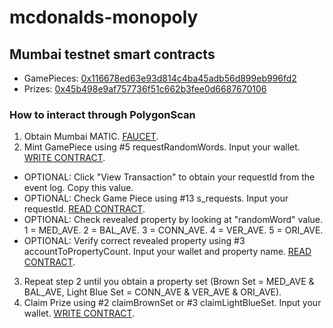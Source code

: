 # mcdonalds-monopoly

## Mumbai testnet smart contracts
- GamePieces: [0x116678ed63e93d814c4ba45adb56d899eb996fd2](https://mumbai.polygonscan.com/address/0x116678ed63e93d814c4ba45adb56d899eb996fd2)
- Prizes: [0x45b498e9af757736f51c662b3fee0d6687670106](https://mumbai.polygonscan.com/address/0x45b498e9af757736f51c662b3fee0d6687670106)

### How to interact through PolygonScan
1. Obtain Mumbai MATIC. [FAUCET](https://faucet.polygon.technology/).
2. Mint GamePiece using #5 requestRandomWords. Input your wallet. [WRITE CONTRACT](https://mumbai.polygonscan.com/address/0x116678ed63e93d814c4ba45adb56d899eb996fd2#writeContract).
- OPTIONAL: Click "View Transaction" to obtain your requestId from the event log. Copy this value.
- OPTIONAL: Check Game Piece using #13 s_requests. Input your requestId. [READ CONTRACT](https://mumbai.polygonscan.com/address/0x116678ed63e93d814c4ba45adb56d899eb996fd2#readContract).
- OPTIONAL: Check revealed property by looking at "randomWord" value. 1 = MED_AVE. 2 = BAL_AVE. 3 = CONN_AVE. 4 = VER_AVE. 5 = ORI_AVE.
- OPTIONAL: Verify correct revealed property using #3 accountToPropertyCount. Input your wallet and property name. [READ CONTRACT](https://mumbai.polygonscan.com/address/0x116678ed63e93d814c4ba45adb56d899eb996fd2#readContract).
3. Repeat step 2 until you obtain a property set (Brown Set = MED_AVE & BAL_AVE, Light Blue Set = CONN_AVE & VER_AVE & ORI_AVE).
4. Claim Prize using #2 claimBrownSet or #3 claimLightBlueSet. Input your wallet. [WRITE CONTRACT](https://mumbai.polygonscan.com/address/0x116678ed63e93d814c4ba45adb56d899eb996fd2#writeContract).